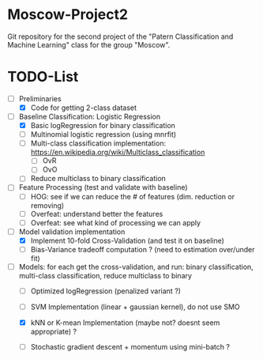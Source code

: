 # Moscow-Project2

Git repository for the second project of the "Patern Classification and Machine Learning" class for the group "Moscow". 

# TODO-List
- [ ] Preliminaries
	- [x] Code for getting 2-class dataset 
	
- [ ] Baseline Classification: Logistic Regression
	- [x] Basic logRegression for binary classification
	- [ ] Multinomial logistic regression (using mnrfit)
	- [ ] Multi-class classification implementation: https://en.wikipedia.org/wiki/Multiclass_classification
		- [ ] OvR
		- [ ] OvO
	- [ ] Reduce multiclass to binary classification 

- [ ] Feature Processing (test and validate with baseline)
	- [ ] HOG: see if we can reduce the # of features (dim. reduction or removing)
	- [ ] Overfeat: understand better the features
	- [ ] Overfeat: see what kind of processing we can apply 

- [ ] Model validation implementation
	- [x] Implement 10-fold Cross-Validation (and test it on baseline)
	- [ ] Bias-Variance tradeoff computation ? (need to estimation over/under fit)

- [ ] Models: for each get the cross-validation, and run: binary classification, multi-class classification, reduce multiclass to binary
	- [ ] Optimized logRegression (penalized variant ?)
	- [ ] SVM Implementation (linear + gaussian kernel), do not use SMO
	- [x] kNN or K-mean Implementation (maybe not? doesnt seem appropriate) ?
	- [ ] Stochastic gradient descent + momentum using mini-batch ?


